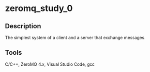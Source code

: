 # zeromq_study_0

## Description
The simplest system of a client and a server that exchange messages.

## Tools
C/C++, ZeroMQ 4.x, Visual Studio Code, gcc
